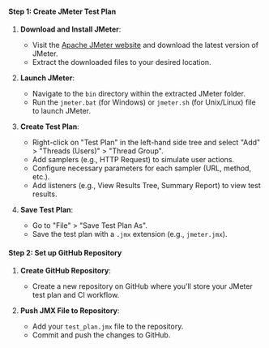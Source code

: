#### Step 1: Create JMeter Test Plan

1. **Download and Install JMeter**: 
   - Visit the [Apache JMeter website](https://jmeter.apache.org/download_jmeter.cgi) and download the latest version of JMeter.
   - Extract the downloaded files to your desired location.

2. **Launch JMeter**:
   - Navigate to the `bin` directory within the extracted JMeter folder.
   - Run the `jmeter.bat` (for Windows) or `jmeter.sh` (for Unix/Linux) file to launch JMeter.

3. **Create Test Plan**:
   - Right-click on "Test Plan" in the left-hand side tree and select "Add" > "Threads (Users)" > "Thread Group".
   - Add samplers (e.g., HTTP Request) to simulate user actions.
   - Configure necessary parameters for each sampler (URL, method, etc.).
   - Add listeners (e.g., View Results Tree, Summary Report) to view test results.

4. **Save Test Plan**:
   - Go to "File" > "Save Test Plan As".
   - Save the test plan with a `.jmx` extension (e.g., `jmeter.jmx`).

#### Step 2: Set up GitHub Repository

1. **Create GitHub Repository**:
   - Create a new repository on GitHub where you'll store your JMeter test plan and CI workflow.

2. **Push JMX File to Repository**:
   - Add your `test_plan.jmx` file to the repository.
   - Commit and push the changes to GitHub.
